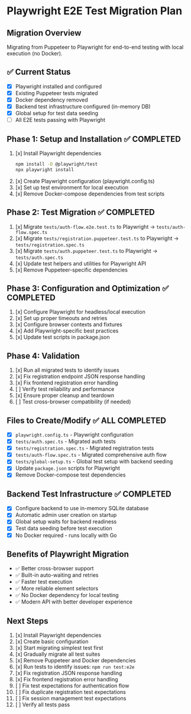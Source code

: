 # Playwright E2E Test Migration Plan

## Migration Overview
Migrating from Puppeteer to Playwright for end-to-end testing with local execution (no Docker).

## ✅ Current Status
- [x] Playwright installed and configured
- [x] Existing Puppeteer tests migrated
- [x] Docker dependency removed
- [x] Backend test infrastructure configured (in-memory DB)
- [x] Global setup for test data seeding
- [ ] All E2E tests passing with Playwright

## Phase 1: Setup and Installation ✅ COMPLETED
1. [x] Install Playwright dependencies
   ```bash
   npm install -D @playwright/test
   npx playwright install
   ```
2. [x] Create Playwright configuration (playwright.config.ts)
3. [x] Set up test environment for local execution
4. [x] Remove Docker-compose dependencies from test scripts

## Phase 2: Test Migration ✅ COMPLETED
1. [x] Migrate `tests/auth-flow.e2e.test.ts` to Playwright → `tests/auth-flow.spec.ts`
2. [x] Migrate `tests/registration.puppeteer.test.ts` to Playwright → `tests/registration.spec.ts`
3. [x] Migrate `tests/auth.puppeteer.test.ts` to Playwright → `tests/auth.spec.ts`
4. [x] Update test helpers and utilities for Playwright API
5. [x] Remove Puppeteer-specific dependencies

## Phase 3: Configuration and Optimization ✅ COMPLETED
1. [x] Configure Playwright for headless/local execution
2. [x] Set up proper timeouts and retries
3. [x] Configure browser contexts and fixtures
4. [x] Add Playwright-specific best practices
5. [x] Update test scripts in package.json

## Phase 4: Validation
1. [x] Run all migrated tests to identify issues
2. [x] Fix registration endpoint JSON response handling
3. [x] Fix frontend registration error handling
4. [ ] Verify test reliability and performance
5. [x] Ensure proper cleanup and teardown
6. [ ] Test cross-browser compatibility (if needed)

## Files to Create/Modify ✅ ALL COMPLETED
- [x] `playwright.config.ts` - Playwright configuration
- [x] `tests/auth.spec.ts` - Migrated auth tests
- [x] `tests/registration.spec.ts` - Migrated registration tests
- [x] `tests/auth-flow.spec.ts` - Migrated comprehensive auth flow
- [x] `tests/global-setup.ts` - Global test setup with backend seeding
- [x] Update `package.json` scripts for Playwright
- [x] Remove Docker-compose test dependencies

## Backend Test Infrastructure ✅ COMPLETED
- [x] Configure backend to use in-memory SQLite database
- [x] Automatic admin user creation on startup
- [x] Global setup waits for backend readiness
- [x] Test data seeding before test execution
- [x] No Docker required - runs locally with Go

## Benefits of Playwright Migration
- ✅ Better cross-browser support
- ✅ Built-in auto-waiting and retries
- ✅ Faster test execution
- ✅ More reliable element selectors
- ✅ No Docker dependency for local testing
- ✅ Modern API with better developer experience

## Next Steps
1. [x] Install Playwright dependencies
2. [x] Create basic configuration
3. [x] Start migrating simplest test first
4. [x] Gradually migrate all test suites
5. [x] Remove Puppeteer and Docker dependencies
6. [x] Run tests to identify issues: `npm run test:e2e`
7. [x] Fix registration JSON response handling
8. [x] Fix frontend registration error handling
9. [ ] Fix test expectations for authentication flow
10. [ ] Fix duplicate registration test expectations
11. [ ] Fix session management test expectations
12. [ ] Verify all tests pass